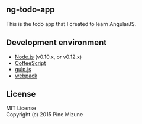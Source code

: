 ng-todo-app
-----------

This is the todo app that I created to learn AngularJS.

## Development environment

 - [Node.js](https://nodejs.org/) (v0.10.x, or v0.12.x)
 - [CoffeeScript](http://coffeescript.org/)
 - [gulp.js](http://gulpjs.com/)
 - [webpack](http://webpack.github.io/)


## License
MIT License<br />
Copyright (c) 2015 Pine Mizune
